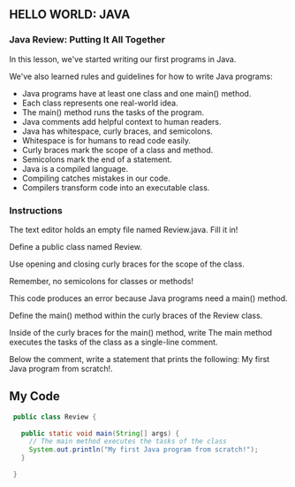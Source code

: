 ## HELLO WORLD: JAVA

### Java Review: Putting It All Together

In this lesson, we've started writing our first programs in Java.

We've also learned rules and guidelines for how to write Java programs:

* Java programs have at least one class and one main() method.
* Each class represents one real-world idea.
* The main() method runs the tasks of the program.
* Java comments add helpful context to human readers.
* Java has whitespace, curly braces, and semicolons.
* Whitespace is for humans to read code easily.
* Curly braces mark the scope of a class and method.
* Semicolons mark the end of a statement.
* Java is a compiled language.
* Compiling catches mistakes in our code.
* Compilers transform code into an executable class.

### Instructions

The text editor holds an empty file named Review.java. Fill it in!

Define a public class named Review.

Use opening and closing curly braces for the scope of the class.

Remember, no semicolons for classes or methods!

This code produces an error because Java programs need a main() method.

Define the main() method within the curly braces of the Review class.

Inside of the curly braces for the main() method, write The main method executes the tasks of the class as a single-line comment.

Below the comment, write a statement that prints the following: My first Java program from scratch!.

## My Code
```java
 public class Review {
   
   public static void main(String[] args) {
     // The main method executes the tasks of the class
     System.out.println("My first Java program from scratch!");
   }
   
 }
 ```
